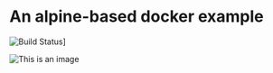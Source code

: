 
# An alpine-based docker example

![Build Status](http://192.168.1.51:8080/buildStatus/icon?job=D%C3%A9ploiement)]

![This is an image](https://myoctocat.com/assets/images/base-octocat.svg)


